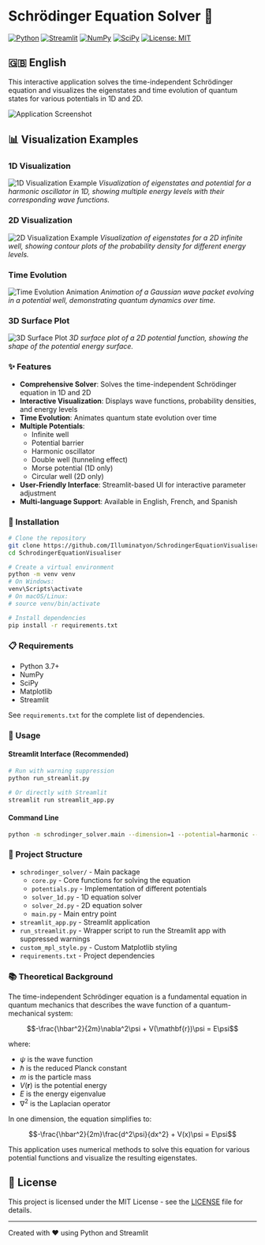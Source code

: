 # Schrödinger Equation Solver 🔬

[![Python](https://img.shields.io/badge/Python-3.7+-blue.svg)](https://www.python.org/downloads/)
[![Streamlit](https://img.shields.io/badge/Streamlit-1.0+-red.svg)](https://streamlit.io/)
[![NumPy](https://img.shields.io/badge/NumPy-1.20+-green.svg)](https://numpy.org/)
[![SciPy](https://img.shields.io/badge/SciPy-1.7+-yellow.svg)](https://scipy.org/)
[![License: MIT](https://img.shields.io/badge/License-MIT-purple.svg)](https://opensource.org/licenses/MIT)

## 🇬🇧 English

This interactive application solves the time-independent Schrödinger equation and visualizes the eigenstates and time evolution of quantum states for various potentials in 1D and 2D.

![Application Screenshot](../test_colormap_registration.png)

## 📊 Visualization Examples

### 1D Visualization
![1D Visualization Example](../images/1d_example.png)
*Visualization of eigenstates and potential for a harmonic oscillator in 1D, showing multiple energy levels with their corresponding wave functions.*

### 2D Visualization
![2D Visualization Example](../images/9888097c23b8e5c2824aec468539287b3be3600a0f74890234bf1e8a.png)
*Visualization of eigenstates for a 2D infinite well, showing contour plots of the probability density for different energy levels.*

### Time Evolution
![Time Evolution Animation](../images/3ba05eaee105a4f7fee19dbd21bac133cc509da45857f0770930fb9c.gif)
*Animation of a Gaussian wave packet evolving in a potential well, demonstrating quantum dynamics over time.*

### 3D Surface Plot
![3D Surface Plot](../images/e33246c98d78151748bf603b55ee3b883396913540876c53241adc4e.png)
*3D surface plot of a 2D potential function, showing the shape of the potential energy surface.*

### ✨ Features

- **Comprehensive Solver**: Solves the time-independent Schrödinger equation in 1D and 2D
- **Interactive Visualization**: Displays wave functions, probability densities, and energy levels
- **Time Evolution**: Animates quantum state evolution over time
- **Multiple Potentials**:
  - Infinite well
  - Potential barrier
  - Harmonic oscillator
  - Double well (tunneling effect)
  - Morse potential (1D only)
  - Circular well (2D only)
- **User-Friendly Interface**: Streamlit-based UI for interactive parameter adjustment
- **Multi-language Support**: Available in English, French, and Spanish

### 🔧 Installation

```bash
# Clone the repository
git clone https://github.com/Illuminatyon/SchrodingerEquationVisualiser.git
cd SchrodingerEquationVisualiser

# Create a virtual environment
python -m venv venv
# On Windows:
venv\Scripts\activate
# On macOS/Linux:
# source venv/bin/activate

# Install dependencies
pip install -r requirements.txt
```

### 📋 Requirements

- Python 3.7+
- NumPy
- SciPy
- Matplotlib
- Streamlit

See `requirements.txt` for the complete list of dependencies.

### 🚀 Usage

#### Streamlit Interface (Recommended)

```bash
# Run with warning suppression
python run_streamlit.py

# Or directly with Streamlit
streamlit run streamlit_app.py
```

#### Command Line

```bash
python -m schrodinger_solver.main --dimension=1 --potential=harmonic --n_points=1000
```

### 📁 Project Structure

- `schrodinger_solver/` - Main package
  - `core.py` - Core functions for solving the equation
  - `potentials.py` - Implementation of different potentials
  - `solver_1d.py` - 1D equation solver
  - `solver_2d.py` - 2D equation solver
  - `main.py` - Main entry point
- `streamlit_app.py` - Streamlit application
- `run_streamlit.py` - Wrapper script to run the Streamlit app with suppressed warnings
- `custom_mpl_style.py` - Custom Matplotlib styling
- `requirements.txt` - Project dependencies

### 📚 Theoretical Background

The time-independent Schrödinger equation is a fundamental equation in quantum mechanics that describes the wave function of a quantum-mechanical system:

$$-\frac{\hbar^2}{2m}\nabla^2\psi + V(\mathbf{r})\psi = E\psi$$

where:
- $\psi$ is the wave function
- $\hbar$ is the reduced Planck constant
- $m$ is the particle mass
- $V(\mathbf{r})$ is the potential energy
- $E$ is the energy eigenvalue
- $\nabla^2$ is the Laplacian operator

In one dimension, the equation simplifies to:

$$-\frac{\hbar^2}{2m}\frac{d^2\psi}{dx^2} + V(x)\psi = E\psi$$

This application uses numerical methods to solve this equation for various potential functions and visualize the resulting eigenstates.

## 📄 License

This project is licensed under the MIT License - see the [LICENSE](../LICENSE) file for details.

---

Created with ❤️ using Python and Streamlit